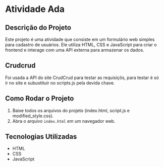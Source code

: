 # Atividade Ada

## Descrição do Projeto

Este projeto é uma atividade que consiste em um formulário web simples para cadastro de usuários.
Ele utiliza HTML, CSS e JavaScript para criar o frontend e interage com uma API externa para armazenar os dados.

## Crudcrud

Foi usada a API do site CrudCrud para testar as requisiçõs, para testar é só ir no site e subustituir no scripts.js pela devida chave.

## Como Rodar o Projeto

1. Baixe todos os arquivos do projeto (index.html, script.js e modified_style.css).
2. Abra o arquivo `index.html` em um navegador web.

## Tecnologias Utilizadas

- HTML
- CSS
- JavaScript
